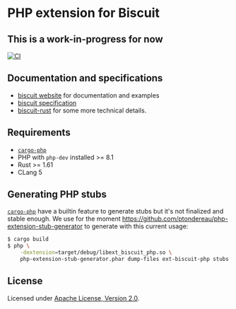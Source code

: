 # PHP extension for Biscuit

## This is a work-in-progress for now

[![CI](https://github.com/ptondereau/biscuit-php/actions/workflows/tests.yml/badge.svg)](https://github.com/ptondereau/biscuit-php/actions/workflows/tests.yml)

## Documentation and specifications

- [biscuit website](https://www.biscuitsec.org) for documentation and examples
- [biscuit specification](https://github.com/biscuit-auth/biscuit)
- [biscuit-rust](https://github.com/biscuit-auth/biscuit-rust) for some more technical details.

## Requirements

- [`cargo-php`](https://crates.io/crates/cargo-php)
- PHP with `php-dev` installed >= 8.1
- Rust >= 1.61
- CLang 5

## Generating PHP stubs

[`cargo-php`](https://crates.io/crates/cargo-php) have a builtin feature to generate stubs but it's not finalized and stable enough. We use for the moment https://github.com/ptondereau/php-extension-stub-generator to generate with this current usage:

```bash
$ cargo build
$ php \
    -dextension=target/debug/libext_biscuit_php.so \
    php-extension-stub-generator.phar dump-files ext-biscuit-php stubs
```
## License

Licensed under [Apache License, Version 2.0](./LICENSE).
